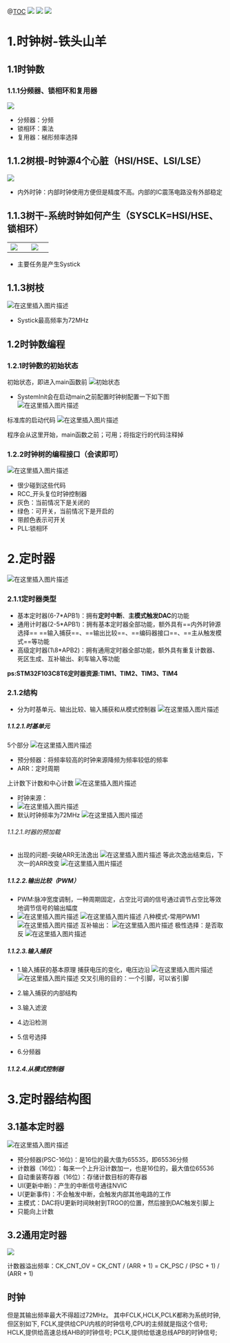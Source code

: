 @[TOC](TIM定时器)
<img src="https://i-blog.csdnimg.cn/direct/4e0765c496384627a1272229bf288f07.png"/>
<img src="https://i-blog.csdnimg.cn/direct/9b6b2901f63648c582e2bd4e82609f13.png" />
<img src="https://i-blog.csdnimg.cn/direct/7c359926629340928dcff2c1d28e442b.png"/>

# 1.时钟树-铁头山羊
## 1.1时钟数
### 1.1.1分频器、锁相环和复用器
<img src="https://i-blog.csdnimg.cn/direct/9b6b2901f63648c582e2bd4e82609f13.png" />

* 分频器：分频
* 锁相环：乘法
* 复用器：梯形频率选择
## 1.1.2树根-时钟源4个心脏（HSI/HSE、LSI/LSE）
<img src="https://i-blog.csdnimg.cn/direct/686d56ece3e948a593460bc77da1a617.png" />

* 内外时钟：内部时钟使用方便但是精度不高。内部的IC震荡电路没有外部稳定
## 1.1.3树干-系统时钟如何产生（SYSCLK=HSI/HSE、锁相环）
<table>
    <tr>
        <td title=CAN_H"><center><img src="https://i-blog.csdnimg.cn/direct/27305bfa6b254d7d82bc5b8028878ed5.png" /></center >
      <td>
         <td title="CAN_L"><center><img src="https://i-blog.csdnimg.cn/direct/e3de8e4af590401b865fbfa96ba3ebaf.png" /></center >
      </center >
           <td>
</table>

* 主要任务是产生Systick 
## 1.1.3树枝
![在这里插入图片描述](https://i-blog.csdnimg.cn/direct/7e211f35e256456d9de98d5ad6a9b8ca.png)
* Systick最高频率为72MHz

## 1.2时钟数编程
### 1.2.1时钟数的初始状态
初始状态，即进入main函数前
![初始状态](https://i-blog.csdnimg.cn/direct/3c5d66947d96430e83e9e6389c3b233a.png)
* SystemInit会在启动main之前配置时钟树配置一下如下图
![在这里插入图片描述](https://i-blog.csdnimg.cn/direct/14405dbdd0ec48218b27a5d5ca25635f.png)



标准库的启动代码
![在这里插入图片描述](https://i-blog.csdnimg.cn/direct/ed09887922924b30a45b09d5aebe5025.png)

程序会从这里开始，main函数之前；可用；将指定行的代码注释掉
### 1.2.2时钟树的编程接口（会读即可）
![在这里插入图片描述](https://i-blog.csdnimg.cn/direct/da2189a17a934e6e85d89927a5c24315.png)
* 很少碰到这些代码
* RCC_开头复位时钟控制器
* 灰色：当前情况下是关闭的
* 绿色：可开关，当前情况下是开启的
* 带颜色表示可开关
* PLL:锁相环

# 2.定时器
![在这里插入图片描述](https://i-blog.csdnimg.cn/direct/cb1dda6081a94bc58da262648f1b7d50.png)

### 2.1.1定时器类型
* 基本定时器(6-7*APB1)：拥有**定时中断**、**主模式触发DAC**的功能
* 通用计时器(2-5*APB1)：拥有基本定时器全部功能，额外具有==内外时钟源选择== ==输入捕获==、==输出比较==、==编码器接口==、==主从触发模式==等功能
* 高级定时器(1\8*APB2)：拥有通用定时器全部功能，额外具有重复计数器、死区生成、互补输出、刹车输入等功能
 
**ps:STM32F103C8T6定时器资源:TIM1、TIM2、TIM3、TIM4**
### 2.1.2结构
* 分为时基单元、输出比较、输入捕获和从模式控制器
![在这里插入图片描述](https://i-blog.csdnimg.cn/direct/dfa0d561c12b4046a4decf01a9120173.png)

##### 1.1.2.1.时基单元
5个部分
![在这里插入图片描述](https://i-blog.csdnimg.cn/direct/982e9a19fae44a6092e3b3c2f803a539.png)
* 预分频器：将频率较高的时钟来源降频为频率较低的频率
* ARR：定时周期

上计数下计数和中心计数
![在这里插入图片描述](https://i-blog.csdnimg.cn/direct/2e609fc7141b47a0ad7494927573bc6b.png)
* 时钟来源：
* ![在这里插入图片描述](https://i-blog.csdnimg.cn/direct/7d81c4c3478d47f19d2dc66d4daa0dd0.png)
* 默认时钟频率为72MHz
![在这里插入图片描述](https://i-blog.csdnimg.cn/direct/a4bba1aee5964c78a6fe7bac304224d7.png)
###### 1.1.2.1.时器的预加载
* 出现的问题-突破ARR无法逸出
![在这里插入图片描述](https://i-blog.csdnimg.cn/direct/90713eed5ce84565bcaa8a8a4d679c97.png)
等此次逸出结束后，下次一的ARR改变
![在这里插入图片描述](https://i-blog.csdnimg.cn/direct/d2e6fc546e4f463fb7a01b820ca48cb8.png)
##### 1.1.2.2.输出比较（PWM）
* PWM:脉冲宽度调制，一种周期固定，占空比可调的信号通过调节占空比等效地调节信号的输出幅度
* ![在这里插入图片描述](https://i-blog.csdnimg.cn/direct/7113a322ec2d4f1abffee83d0dbf9816.png)
![在这里插入图片描述](https://i-blog.csdnimg.cn/direct/cecd94e8253d492db1085ffedabf11f5.png)
八种模式-常用PWM1
![在这里插入图片描述](https://i-blog.csdnimg.cn/direct/bcafbe026bd54fda8104b1722a4f0d47.png)
互补输出：
![在这里插入图片描述](https://i-blog.csdnimg.cn/direct/dcf2b1a81a8a41e1b04a5e2728ed9802.png)
极性选择：是否取反
![在这里插入图片描述](https://i-blog.csdnimg.cn/direct/7dd6396f1df64abbb7a1e4f9fb7a9bec.png)
##### 1.1.2.3.输入捕获
* 1.输入捕获的基本原理
捕获电压的变化，电压边沿
![在这里插入图片描述](https://i-blog.csdnimg.cn/direct/edf039b30cc043c7bd084dd36ca8626a.png)
![在这里插入图片描述](https://i-blog.csdnimg.cn/direct/b24392f6b3444fdd9f633c7da5c4a31b.png)
交叉引用的目的：一个引脚，可以省引脚


* 2.输入捕获的内部结构
* 3.输入滤波
* 4.边沿检测
* 5.信号选择
* 6.分频器
##### 1.1.2.4.从模式控制器


# 3.定时器结构图
## 3.1基本定时器
![在这里插入图片描述](https://i-blog.csdnimg.cn/direct/a366763f3dc84d8cbbe3fa1daf4ef3d0.png)
* 预分频器(PSC-16位)：是16位的最大值为65535，即65536分频
* 计数器（16位）：每来一个上升沿计数加一，也是16位的，最大值位65536
* 自动重装寄存器（16位）：存储计数目标的寄存器
* UI(更新中断)：产生的中断信号通往NVIC
* U(更新事件)：不会触发中断，会触发内部其他电路的工作
* 主模式：DAC将U更新时间映射到TRGO的位置，然后接到DAC触发引脚上
* 只能向上计数
## 3.2通用定时器
<img src="https://i-blog.csdnimg.cn/direct/a7d234bd765c4e30be24e3bd9ec8f1d3.png"/>

计数器溢出频率：CK_CNT_OV = CK_CNT / (ARR + 1)
					       = CK_PSC / (PSC + 1) / (ARR + 1)
## 时钟
但是其输出频率最大不得超过72MHz。 
其中FCLK,HCLK,PCLK都称为系统时钟,但区别如下, 
FCLK,提供给CPU内核的时钟信号,CPU的主频就是指这个信号; 
HCLK,提供给高速总线AHB的时钟信号; 
PCLK,提供给低速总线APB的时钟信号;
